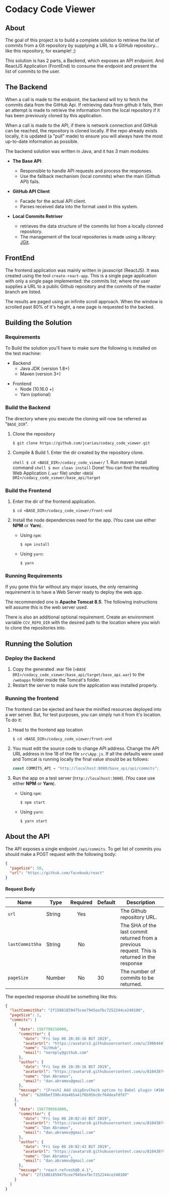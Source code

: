 # Codacy Code Viewer

## About

The goal of this project is to build a complete solution to retrieve the list of commits from a Git repository by supplying a URL to a GitHub repository... like this repository, for example! ;)

This solution is has 2 parts, a Backend, which exposes an API endpoint. And ReactJS Application (FrontEnd) to consume the endpoint and present the list of commits to the user.

## The Backend

When a call is made to the endpoint, the backend will try to fetch the commits data from the GitHub Api. If retrieving data from github it fails, then an attempt is made to retrieve the information from the local repository if it has been previously cloned by this application.

When a call is made to the API, if there is network connection and GitHub can be reached, the repository is cloned locally. If the repo already exists locally, it is updated (a "pull" made) to ensure you will always have the most up-to-date information as possible.

The backend solution was written in Java, and it has 3 main modules:

- **The Base API**:

  - Responsible to handle API requests and process the responses.
  - Use the fallback mechanism (local commits) when the main (Github API) fails.

- **GitHub API Client**
  - Facade for the actual API client.
  - Parses received data into the format used in this system.
- **Local Commits Retriver**
  - retrieves the data structure of the commits list from a locally clonned repository.
  - The management of the local repositories is made using a library: [JGit](https://www.eclipse.org/jgit/).

## FrontEnd

The frontend application was mainly written in javascript (ReactJS). It was created using the tool `create-react-app`. This is a single page application with only a single page implemented: the commits list; where the user supplies a URL to a public Github repository and the commits of the master branch are listed.

The results are paged using an infinite scroll approach. When the window is scrolled past 80% of it's height, a new page is requested to the backed.

## Building the Solution

### Requirements

To Build the solution you'll have to make sure the following is installed on the test machine:

- Backend
  - Java JDK (version 1.8+)
  - Maven (version 3+)

* Frontend
  - Node (10.16.0 +)
  - Yarn (optional)

### Build the Backend

The directory where you execute the cloning will now be referred as "`BASE_DIR`".

1. Clone the repository

   ```shell
   $ git clone https://github.com/jcarias/codacy_code_viewer.git
   ```

1. Compile & Build 1. Enter the dir created by the repository clone.
     
    `shell $ cd <BASE_DIR>/codacy_code_viewer/` 1. Run maven install command
   `shell $ mvn clean install`
   Done! You can find the resulting Web Application (`.war` file) under `<BASE DRI>/codacy_code_viewer/base_api/target`

### Build the Frontend

1. Enter the dir of the frontend application.

   ```shell
   $ cd <BASE_DIR>/codacy_code_viewer/front-end
   ```

1. Install the node dependencies need for the app. (You case use either **NPM** or **Yarn**).
   - Using `npm`:
     ```shell
     $ npm install
     ```
   - Using `yarn`:
     ```shell
     $ yarn
     ```

### Running Requirements

If you gone this far without any major issues, the only remaining requirement is to have a Web Server ready to deploy the web app.

The recommended one is **Apache Tomcat 8.5**. The following instructions will assume this is the web server used.

There is also an additional optional requirement. Create an environment variable `CCV_REPO_DIR` with the desired path to the location where you wish to clone the repositories into.

## Running the Solution

### Deploy the Backend

1. Copy the generated .war file (`<BASE DRI>/codacy_code_viewer/base_api/target/base_api.war`) to the `/webapps` folder inside the Tomcat's folder.
1. Restart the server to make sure the application was installed properly.

### Running the frontend

The frontend can be ejected and have the minified resources deployed into a wer server. But, for test purposes, you can simply run it from it's location. To do it:

1. Head to the frontend app location

   ```shell
   $ cd <BASE_DIR>/codacy_code_viewer/front-end
   ```

1. You must edit the source code to change API address. Change the API URL address in line 18 of the file `src\App.js`. If all the defaults were used and Tomcat is running locally the final value should be as follows:

   ```javascript
   const COMMITS_API = "http://localhost:8080/base_api/api/commits";
   ```

1. Run the app on a test server (`http://localhost:3000`). (You case use either **NPM** or **Yarn**).
   - Using `npm`:
     ```shell
     $ npm start
     ```
   - Using `yarn`:
     ```shell
     $ yarn start
     ```

## About the API

The API exposes a single endpoint `/api/commits`. To get list of commits you should make a POST request with the following body:

```json
{
  "pageSize": 50,
  "url": "https://github.com/facebook/react"
}
```

#### Request Body

| Name            | Type   | Required | Default | Description                                                                                   |
| --------------- | ------ | :------: | ------- | --------------------------------------------------------------------------------------------- |
| `url`           | String |   Yes    |         | The Github repository URL.                                                                    |
| `lastCommitSha` | String |    No    |         | The SHA of the last commit returned from a previous request. This is returned in the response |
| `pageSize`      | Number |    No    | 30      | The number of commits to be returned.                                                         |

The expected response should be something like this:

```json
{
  "lastCommitSha": "2f15881859475cee7945eafbc7252244ce240100",
  "pageSize": 2,
  "commits": [
    {
      "date": 1567798216000,
      "committer": {
        "date": "Fri Sep 06 20:30:16 BST 2019",
        "avatarUrl": "https://avatars3.githubusercontent.com/u/19864447?v=4",
        "name": "GitHub",
        "email": "noreply@github.com"
      },
      "author": {
        "date": "Fri Sep 06 20:30:16 BST 2019",
        "avatarUrl": "https://avatars0.githubusercontent.com/u/810438?v=4",
        "name": "Dan Abramov",
        "email": "dan.abramov@gmail.com"
      },
      "message": "[Fresh] Add skipEnvCheck option to Babel plugin (#16688)",
      "sha": "b260bef398c4da465a41f6b95bc0cf64deafdfd7"
    },
    {
      "date": 1567796563000,
      "committer": {
        "date": "Fri Sep 06 20:02:43 BST 2019",
        "avatarUrl": "https://avatars0.githubusercontent.com/u/810438?v=4",
        "name": "Dan Abramov",
        "email": "dan.abramov@gmail.com"
      },
      "author": {
        "date": "Fri Sep 06 20:02:43 BST 2019",
        "avatarUrl": "https://avatars0.githubusercontent.com/u/810438?v=4",
        "name": "Dan Abramov",
        "email": "dan.abramov@gmail.com"
      },
      "message": "react-refresh@0.4.1",
      "sha": "2f15881859475cee7945eafbc7252244ce240100"
    }
  ]
}
```
